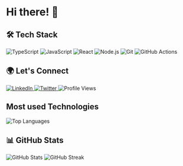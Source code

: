 # Hi there! 👋

## 🛠️ Tech Stack
<p align="left">
  <img src="https://img.shields.io/badge/TypeScript-3178C6?style=for-the-badge&logo=typescript&logoColor=white&labelColor=000000&borderRadius=20" alt="TypeScript" />
  <img src="https://img.shields.io/badge/JavaScript-F7DF1E?style=for-the-badge&logo=javascript&logoColor=black&labelColor=000000&borderRadius=20" alt="JavaScript" />
  <img src="https://img.shields.io/badge/React-61DAFB?style=for-the-badge&logo=react&logoColor=black&labelColor=000000&borderRadius=20" alt="React" />
  <img src="https://img.shields.io/badge/Node.js-339933?style=for-the-badge&logo=nodedotjs&logoColor=white&labelColor=000000&borderRadius=20" alt="Node.js" />
  <img src="https://img.shields.io/badge/Git-F05032?style=for-the-badge&logo=git&logoColor=white&labelColor=000000&borderRadius=20" alt="Git" />
  <img src="https://img.shields.io/badge/GitHub_Actions-2088FF?style=for-the-badge&logo=github-actions&logoColor=white&labelColor=000000&borderRadius=20" alt="GitHub Actions" />
</p>

## 🌍 Let's Connect
<p align="left">
  <a href="https://linkedin.com/in/muhammadshoaib10">
    <img src="https://img.shields.io/badge/LinkedIn-0A66C2?style=for-the-badge&logo=linkedin&logoColor=white&labelColor=000000&borderRadius=20" alt="LinkedIn" />
  </a>
  <a href="https://twitter.com/yourusername">
    <img src="https://img.shields.io/badge/Twitter-1DA1F2?style=for-the-badge&logo=twitter&logoColor=white&labelColor=000000&borderRadius=20" alt="Twitter" />
  </a>
  <img src="https://komarev.com/ghpvc/?username=your-username&style=for-the-badge&color=brightgreen&borderRadius=20" alt="Profile Views" />
</p>

## Most used Technologies

<img src="https://github-readme-stats.vercel.app/api/top-langs/?username=shoaibkhan20&layout=compact&theme=radical&borderRadius=20" alt="Top Languages" />

## 📊 GitHub Stats
<p align="left">
  <img src="https://github-readme-stats.vercel.app/api?username=shoaibkhan20&show_icons=true&theme=radical&borderRadius=20" alt="GitHub Stats" />
  <img src="https://streak-stats.demolab.com/?user=shoaibkhan20&theme=radical&borderRadius=20" alt="GitHub Streak" />
</p>

